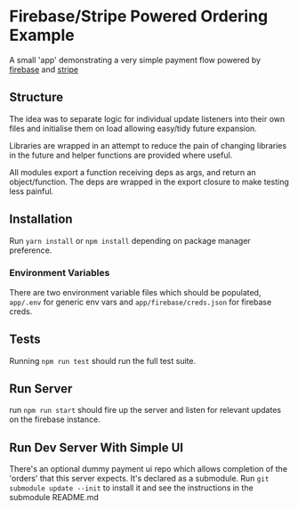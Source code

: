 # Firebase/Stripe Powered Ordering Example

A small 'app' demonstrating a very simple payment flow powered by [firebase][1]
and [stripe][1]

## Structure
The idea was to separate logic for individual update listeners into their own
files and initialise them on load allowing easy/tidy future expansion.

Libraries are wrapped in an attempt to reduce the pain of changing libraries in
the future and helper functions are provided where useful.

All modules export a function receiving deps as args, and return an
object/function. The deps are wrapped in the export closure to make testing less
painful.

## Installation
Run `yarn install` or `npm install` depending on package manager preference.

### Environment Variables
There are two environment variable files which should be populated, `app/.env`
for generic env vars and `app/firebase/creds.json` for firebase creds.

## Tests
Running `npm run test` should run the full test suite.

## Run Server
run `npm run start` should fire up the server and listen for relevant updates on
the firebase instance.

## Run Dev Server With Simple UI
There's an optional dummy payment ui repo which allows completion of the
'orders' that this server expects. It's declared as a submodule.
Run `git submodule update --init` to install it and see the instructions in the
submodule README.md


[0]:[https://firebase.google.com/]
[1]:[https://stripe.com/gb]

